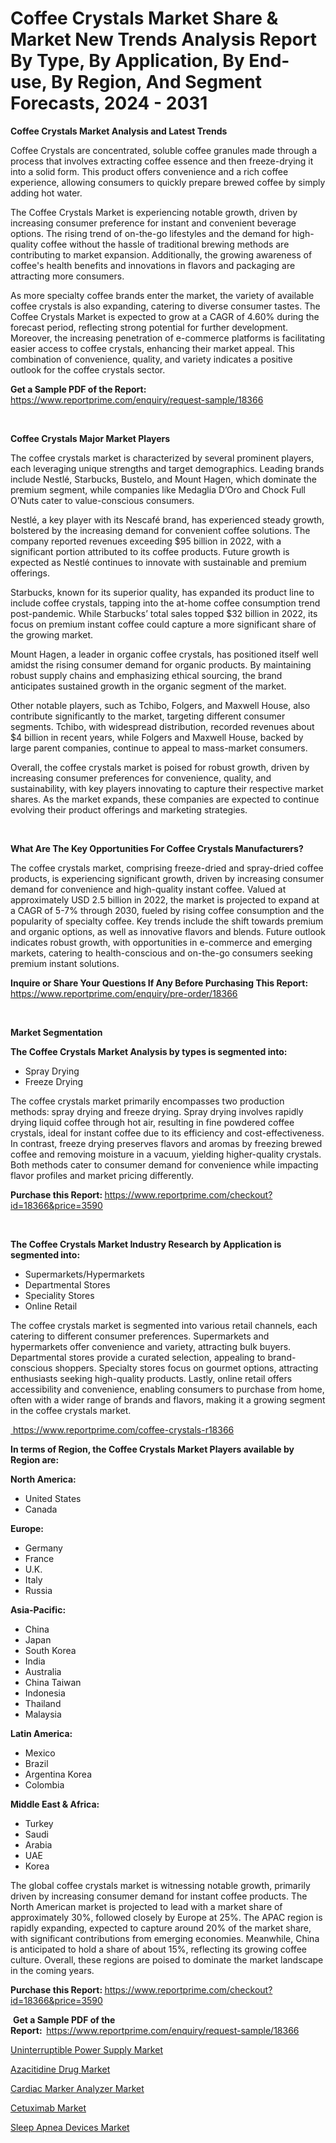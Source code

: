 <p><h1>Coffee Crystals Market Share & Market New Trends Analysis Report By Type, By Application, By End-use, By Region, And Segment Forecasts, 2024 - 2031</h1></p><p><strong>Coffee Crystals Market Analysis and Latest Trends</strong></p>
<p><p>Coffee Crystals are concentrated, soluble coffee granules made through a process that involves extracting coffee essence and then freeze-drying it into a solid form. This product offers convenience and a rich coffee experience, allowing consumers to quickly prepare brewed coffee by simply adding hot water. </p><p>The Coffee Crystals Market is experiencing notable growth, driven by increasing consumer preference for instant and convenient beverage options. The rising trend of on-the-go lifestyles and the demand for high-quality coffee without the hassle of traditional brewing methods are contributing to market expansion. Additionally, the growing awareness of coffee's health benefits and innovations in flavors and packaging are attracting more consumers. </p><p>As more specialty coffee brands enter the market, the variety of available coffee crystals is also expanding, catering to diverse consumer tastes. The Coffee Crystals Market is expected to grow at a CAGR of 4.60% during the forecast period, reflecting strong potential for further development. Moreover, the increasing penetration of e-commerce platforms is facilitating easier access to coffee crystals, enhancing their market appeal. This combination of convenience, quality, and variety indicates a positive outlook for the coffee crystals sector.</p></p>
<p><strong>Get a Sample PDF of the Report:&nbsp;</strong> <a href="https://www.reportprime.com/enquiry/request-sample/18366?utm_campaign=1130&utm_medium=2&utm_source=Github&utm_content=ia&utm_term=21112024&utm_id=coffee-crystals">https://www.reportprime.com/enquiry/request-sample/18366</a></p>
<p>&nbsp;</p>
<p><strong>Coffee Crystals Major Market Players</strong></p>
<p><p>The coffee crystals market is characterized by several prominent players, each leveraging unique strengths and target demographics. Leading brands include Nestlé, Starbucks, Bustelo, and Mount Hagen, which dominate the premium segment, while companies like Medaglia D’Oro and Chock Full O’Nuts cater to value-conscious consumers.</p><p>Nestlé, a key player with its Nescafé brand, has experienced steady growth, bolstered by the increasing demand for convenient coffee solutions. The company reported revenues exceeding $95 billion in 2022, with a significant portion attributed to its coffee products. Future growth is expected as Nestlé continues to innovate with sustainable and premium offerings.</p><p>Starbucks, known for its superior quality, has expanded its product line to include coffee crystals, tapping into the at-home coffee consumption trend post-pandemic. While Starbucks’ total sales topped $32 billion in 2022, its focus on premium instant coffee could capture a more significant share of the growing market.</p><p>Mount Hagen, a leader in organic coffee crystals, has positioned itself well amidst the rising consumer demand for organic products. By maintaining robust supply chains and emphasizing ethical sourcing, the brand anticipates sustained growth in the organic segment of the market.</p><p>Other notable players, such as Tchibo, Folgers, and Maxwell House, also contribute significantly to the market, targeting different consumer segments. Tchibo, with widespread distribution, recorded revenues about $4 billion in recent years, while Folgers and Maxwell House, backed by large parent companies, continue to appeal to mass-market consumers.</p><p>Overall, the coffee crystals market is poised for robust growth, driven by increasing consumer preferences for convenience, quality, and sustainability, with key players innovating to capture their respective market shares. As the market expands, these companies are expected to continue evolving their product offerings and marketing strategies.</p></p>
<p>&nbsp;</p>
<p><strong>What Are The Key Opportunities For Coffee Crystals Manufacturers?</strong></p>
<p><p>The coffee crystals market, comprising freeze-dried and spray-dried coffee products, is experiencing significant growth, driven by increasing consumer demand for convenience and high-quality instant coffee. Valued at approximately USD 2.5 billion in 2022, the market is projected to expand at a CAGR of 5-7% through 2030, fueled by rising coffee consumption and the popularity of specialty coffee. Key trends include the shift towards premium and organic options, as well as innovative flavors and blends. Future outlook indicates robust growth, with opportunities in e-commerce and emerging markets, catering to health-conscious and on-the-go consumers seeking premium instant solutions.</p></p>
<p><strong>Inquire or Share Your Questions If Any Before Purchasing This Report:</strong> <a href="https://www.reportprime.com/enquiry/pre-order/18366?utm_campaign=1130&utm_medium=2&utm_source=Github&utm_content=ia&utm_term=21112024&utm_id=coffee-crystals">https://www.reportprime.com/enquiry/pre-order/18366</a></p>
<p>&nbsp;</p>
<p><strong>Market Segmentation</strong></p>
<p><strong>The Coffee Crystals Market Analysis by types is segmented into:</strong></p>
<p><ul><li>Spray Drying</li><li>Freeze Drying</li></ul></p>
<p><p>The coffee crystals market primarily encompasses two production methods: spray drying and freeze drying. Spray drying involves rapidly drying liquid coffee through hot air, resulting in fine powdered coffee crystals, ideal for instant coffee due to its efficiency and cost-effectiveness. In contrast, freeze drying preserves flavors and aromas by freezing brewed coffee and removing moisture in a vacuum, yielding higher-quality crystals. Both methods cater to consumer demand for convenience while impacting flavor profiles and market pricing differently.</p></p>
<p><strong>Purchase this Report:&nbsp;</strong><a href="https://www.reportprime.com/checkout?id=18366&price=3590&utm_campaign=1130&utm_medium=2&utm_source=Github&utm_content=ia&utm_term=21112024&utm_id=coffee-crystals">https://www.reportprime.com/checkout?id=18366&price=3590</a></p>
<p>&nbsp;</p>
<p><strong>The Coffee Crystals Market Industry Research by Application is segmented into:</strong></p>
<p><ul><li>Supermarkets/Hypermarkets</li><li>Departmental Stores</li><li>Speciality Stores</li><li>Online Retail</li></ul></p>
<p><p>The coffee crystals market is segmented into various retail channels, each catering to different consumer preferences. Supermarkets and hypermarkets offer convenience and variety, attracting bulk buyers. Departmental stores provide a curated selection, appealing to brand-conscious shoppers. Specialty stores focus on gourmet options, attracting enthusiasts seeking high-quality products. Lastly, online retail offers accessibility and convenience, enabling consumers to purchase from home, often with a wider range of brands and flavors, making it a growing segment in the coffee crystals market.</p></p>
<p><a href="https://www.reportprime.com/coffee-crystals-r18366?utm_campaign=1130&utm_medium=2&utm_source=Github&utm_content=ia&utm_term=21112024&utm_id=coffee-crystals">&nbsp;https://www.reportprime.com/coffee-crystals-r18366</a></p>
<p><strong>In terms of Region, the Coffee Crystals Market Players available by Region are:</strong></p>
<p>
    <p> <strong> North America: </strong>
        <ul>
            <li>United States</li>
            <li>Canada</li>
        </ul>
        </p> 
    <p> <strong> Europe: </strong>
        <ul>
            <li>Germany</li>
            <li>France</li>
            <li>U.K.</li>
            <li>Italy</li>
            <li>Russia</li>
        </ul>
        </p> 
    <p> <strong> Asia-Pacific: </strong>
        <ul>
            <li>China</li>
            <li>Japan</li>
            <li>South Korea</li>
            <li>India</li>
            <li>Australia</li>
            <li>China Taiwan</li>
            <li>Indonesia</li>
            <li>Thailand</li>
            <li>Malaysia</li>
        </ul>
        </p> 
    <p> <strong> Latin America: </strong>
        <ul>
            <li>Mexico</li>
            <li>Brazil</li>
            <li>Argentina Korea</li>
            <li>Colombia</li>
        </ul>
        </p> 
    <p> <strong> Middle East & Africa: </strong>
        <ul>
            <li>Turkey</li>
            <li>Saudi</li>
            <li>Arabia</li>
            <li>UAE</li>
            <li>Korea</li>
        </ul>
    </p>
    </p>
<p><p>The global coffee crystals market is witnessing notable growth, primarily driven by increasing consumer demand for instant coffee products. The North American market is projected to lead with a market share of approximately 30%, followed closely by Europe at 25%. The APAC region is rapidly expanding, expected to capture around 20% of the market share, with significant contributions from emerging economies. Meanwhile, China is anticipated to hold a share of about 15%, reflecting its growing coffee culture. Overall, these regions are poised to dominate the market landscape in the coming years.</p></p>
<p><strong>Purchase this Report: </strong><a href="https://www.reportprime.com/checkout?id=18366&price=3590&utm_campaign=1130&utm_medium=2&utm_source=Github&utm_content=ia&utm_term=21112024&utm_id=coffee-crystals">https://www.reportprime.com/checkout?id=18366&price=3590</a></p>
<p>&nbsp;<strong>Get a Sample PDF of the Report:&nbsp;&nbsp;</strong><a href="https://www.reportprime.com/enquiry/request-sample/18366?utm_campaign=1130&utm_medium=2&utm_source=Github&utm_content=ia&utm_term=21112024&utm_id=coffee-crystals">https://www.reportprime.com/enquiry/request-sample/18366</a></p>
<p><strong></strong></p>
<p><p><a href="https://www.linkedin.com/pulse/uninterruptible-power-supply-market-study-report-includinginformation-tp99e?utm_campaign=1130&utm_medium=2&utm_source=Github&utm_content=ia&utm_term=21112024&utm_id=coffee-crystals">Uninterruptible Power Supply Market</a></p><p><a href="https://issuu.com/reportprime-2/docs/azacitidine-drug-market-size-2030.p_7c91ef8133f460?utm_campaign=1130&utm_medium=2&utm_source=Github&utm_content=ia&utm_term=21112024&utm_id=coffee-crystals">Azacitidine Drug Market</a></p><p><a href="https://www.linkedin.com/pulse/cardiac-marker-analyzer-market-rise-tracking-125-cagr-uqyse?utm_campaign=1130&utm_medium=2&utm_source=Github&utm_content=ia&utm_term=21112024&utm_id=coffee-crystals">Cardiac Marker Analyzer Market</a></p><p><a href="https://issuu.com/reportprime-2/docs/cetuximab-market-size-2030.pptx_8c5dd0f6ef13eb?utm_campaign=1130&utm_medium=2&utm_source=Github&utm_content=ia&utm_term=21112024&utm_id=coffee-crystals">Cetuximab Market</a></p><p><a href="https://www.linkedin.com/pulse/insights-sleep-apnea-devices-market-competitor-evaluation-zptze?utm_campaign=1130&utm_medium=2&utm_source=Github&utm_content=ia&utm_term=21112024&utm_id=coffee-crystals">Sleep Apnea Devices Market</a></p></p>